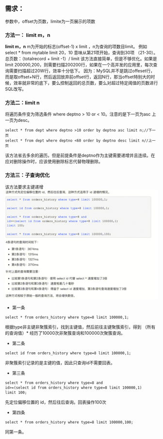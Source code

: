 ## 需求：
参数中，offset为页数，limite为一页展示的项数

### 方法一： limit m，n
**limit m，n** m为开始的标志(offset-1) x limit ，n为查询的项数目limit。
例如 select * from mytable limit 20，10 意味从第21项开始，查询到30项 （21-30）。
总页数：（totalrecord + limit -1）/ limit
该方法直接简单，但是不够优化。如果是limit 200000,200，则需要扫描200200行，如果在一个高并发的应用里，每次查询需要扫描超过20W行，效率十分低下。
因为：MySQL并不是跳过offeset行，而是取offset+N行，然后返回放弃前offset行，返回N行，那当offset特别大的时候，效率就非常的底下，要么控制返回的总页数，要么对超过特定阈值的页数进行SQL改写。

### 方法二：limit n 
将遍历条件变为筛选条件 where deptno > 10 or < 10。注意的是下一页为asc 上一页为desc。
``` 
select * from dept where deptno >10 order by deptno asc limit n;//下一页
select * from dept where deptno <60 order by deptno desc limit n//上一页
```
该方法省去多余的遍历。但是前提条件是deptno作为主键需要递增并且连续。在应对删除操作时，应该使用删除标志代替物理删除。

### 方法三：子查询优化
该方法要求主键递增
![alt text](image.png)

- 第一条
``` 
select * from orders_history where type=8 limit 100000,1;
```
根据type非主键非聚簇索引，找到主键值，然后前往主键聚簇索引，得到 （所有的查询值）*
经历了10000次非聚簇查询和100000次聚簇查询。

- 第二条
``` 
select id from orders_history where type=8 limit 100000,1;
```
非聚簇索引记录的是主键的值，因此只查询id不需要回表。

- 第三条
``` 
select * from orders_history where type=8 and 
id>=(select id from orders_history where type=8 limit 100000,1) 
limit 100;
```
先定位偏移位置的 id，然后往后查询。回表操作100次

- 第四条
``` 
select * from orders_history where type=8 limit 100000,100;
```
同第一条。













